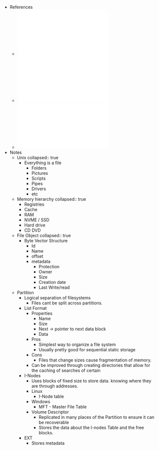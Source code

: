 - References
	- ![SF 1 - Sistema de ficheiros - visao global.pdf](../assets/SF_1_-_Sistema_de_ficheiros_-_visao_global_1737551226977_0.pdf)
	- ![21 - Sistemas de ficheiros - Estruturas em disco.pdf](../assets/21_-_Sistemas_de_ficheiros_-_Estruturas_em_disco_1737551243673_0.pdf)
	- ![22 - Sistemas de ficheiros - Estruturas em memoria.pdf](../assets/22_-_Sistemas_de_ficheiros_-_Estruturas_em_memoria_1737551249259_0.pdf)
- Notes
	- Unix
	  collapsed:: true
		- Everything is a file
			- Folders
			- Pictures
			- Scripts
			- Pipes
			- Drivers
			- etc
	- Memory hierarchy
	  collapsed:: true
		- Registries
		- Cache
		- RAM
		- NVME / SSD
		- Hard drive
		- CD DVD
	- File Object
	  collapsed:: true
		- Byte Vector Structure
			- Id
			- Name
			- offset
			- metadata
				- Protection
				- Owner
				- Size
				- Creation date
				- Last Write/read
	- Partition
		- Logical separation of filesystems
			- Files cant be split across partitions.
		- List Format
			- Properties
				- Name
				- Size
				- Next -> pointer to next data block
				- Data
			- Pros
				- Simplest way to organize a file system
				- Usually pretty good for sequential static storage
			- Cons
				- Files that change sizes cause fragmentation of memory.
			- Can be improved through creating directories that allow for the caching of searches of certain
		- I-Nodes
			- Uses blocks of fixed size to store data. knowing where they are through addresses.
			- Linux
				- I-Node table
			- Windows
				- MFT - Master File Table
			- Volume Descriptor
				- Replicated in many places of the Partition to ensure it can be recoverable
				- Stores the data about the I-nodes Table and the free blocks.
		- EXT
			- Stores metadata